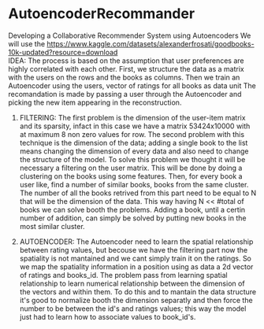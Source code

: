 # AutoencoderRecommander
Developing a Collaborative Recommender System using Autoencoders
We will use the https://www.kaggle.com/datasets/alexanderfrosati/goodbooks-10k-updated?resource=download  
IDEA:
The process is based on the assumption that user preferences are highly correlated with each other. First, we structure the data as a matrix with the users on the rows and the books as columns.
Then we train an Autoencoder using the users, vector of ratings for all books as data unit
The recomandation is made by passing a user through the Autoencoder and picking the new item appearing in the reconstruction.

1) FILTERING:
The first problem is the dimension of the user-item matrix and its sparsity, infact in this case we have a matrix 53424x10000 with at maximum 8 non zero values for row.
The second problem with this technique is the dimension of the data; adding a single book to the list means changing the dimension of every data and also need to change the structure of the model.
To solve this problem we thought it will be necessary a filtering on the user matrix. 
This will be done by doing a clustering on the books using some features. Then, for every book a user like, find a number of similar books, books from the same cluster. The number of all the books retrived from this part need to be equal to N that will be the dimension of the data.
This way having N << #total of books we can solve booth the problems. Adding a book, until a certin number of addition, can simply be solved by putting new books in the most similar cluster.  

2) AUTOENCODER:
The Autoencoder need to learn the spatial relationship between rating values, but becouse we have the filtering part now the spatiality is not mantained and we cant simply train it on the ratings. So we map the spatiality information in a position using as data a 2d vector of ratings and books_id. The problem pass from learning spatial relationship to learn numerical relationship between the dimension of the vectors and within them. To do this and to mantain the data structure it's good to normalize booth the dimension separatly and then force the number to be between the id's and ratings values; this way the model just had to learn how to associate values to book_id's.
